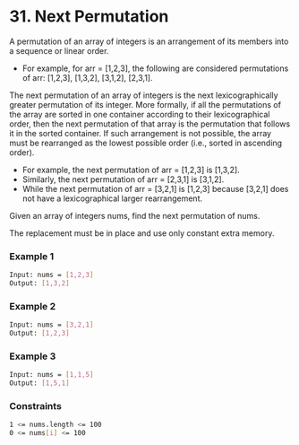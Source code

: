 # 31. Next Permutation

A permutation of an array of integers is an arrangement of its members into a sequence or linear order.

- For example, for arr = [1,2,3], the following are considered permutations of arr: [1,2,3], [1,3,2], [3,1,2], [2,3,1].

The next permutation of an array of integers is the next lexicographically greater permutation of its integer. More formally, if all the permutations of the array are sorted in one container according to their lexicographical order, then the next permutation of that array is the permutation that follows it in the sorted container. If such arrangement is not possible, the array must be rearranged as the lowest possible order (i.e., sorted in ascending order).

- For example, the next permutation of arr = [1,2,3] is [1,3,2].
- Similarly, the next permutation of arr = [2,3,1] is [3,1,2].
- While the next permutation of arr = [3,2,1] is [1,2,3] because [3,2,1] does not have a lexicographical larger rearrangement.

Given an array of integers nums, find the next permutation of nums.

The replacement must be in place and use only constant extra memory.

### Example 1
```sh
Input: nums = [1,2,3]
Output: [1,3,2]
```

### Example 2
```sh
Input: nums = [3,2,1]
Output: [1,2,3]
```

### Example 3
```sh
Input: nums = [1,1,5]
Output: [1,5,1]
```

### Constraints
```sh
1 <= nums.length <= 100
0 <= nums[i] <= 100
```

